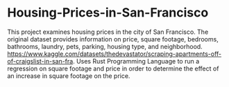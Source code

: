 # Housing-Prices-in-San-Francisco

This project examines housing prices in the city of San Francisco. The original dataset provides information on price, square footage, bedrooms, bathrooms, laundry, pets, parking, housing type, and neighborhood. https://www.kaggle.com/datasets/thedevastator/scraping-apartments-off-of-craigslist-in-san-fra. Uses Rust Programming Language to run a regression on square footage and price in order to determine the effect of an increase in square footage on the price. 

